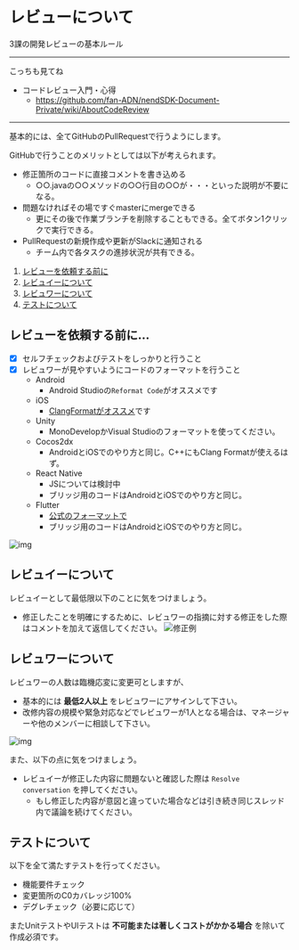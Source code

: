 # レビューについて

3課の開発レビューの基本ルール

--------------------------------------------------------------------------------

こっちも見てね

- コードレビュー入門・心得
  - https://github.com/fan-ADN/nendSDK-Document-Private/wiki/AboutCodeReview

--------------------------------------------------------------------------------

基本的には、全てGitHubのPullRequestで行うようにします。

GitHubで行うことのメリットとしては以下が考えられます。

- 修正箇所のコードに直接コメントを書き込める
  - ○○.javaの○○メソッドの○○行目の○○が・・・といった説明が不要になる。
- 問題なければその場ですぐmasterにmergeできる
  - 更にその後で作業ブランチを削除することもできる。全てボタン1クリックで実行できる。
- PullRequestの新規作成や更新がSlackに通知される
  - チーム内で各タスクの進捗状況が共有できる。

1. [レビューを依頼する前に](#before_pull_request)
1. [レビュイーについて](#reviewee)
1. [レビュワーについて](#reviewer)
1. [テストについて](#testing)

<a name="before_pull_request"></a>

## レビューを依頼する前に...

- [x] セルフチェックおよびテストをしっかりと行うこと
- [x] レビュワーが見やすいようにコードのフォーマットを行うこと
  - Android
    - Android Studioの`Reformat Code`がオススメです
  - iOS
    - [ClangFormatがオススメ](https://github.com/fan-ADN/nendSDK-iOS-source/wiki/ClangFormatについて)です
  - Unity
    - MonoDevelopかVisual Studioのフォーマットを使ってください。
  - Cocos2dx
    - AndroidとiOSでのやり方と同じ。C++にもClang Formatが使えるはず。
  - React Native
    - JSについては検討中
    - ブリッジ用のコードはAndroidとiOSでのやり方と同じ。
  - Flutter
    - [公式のフォーマットで](https://flutter.dev/docs/development/tools/formatting)
    - ブリッジ用のコードはAndroidとiOSでのやり方と同じ。

![img](https://github.com/fan-ADN/nendSDK-Document-Private/blob/master/SDK-Team-Workflow/Workflow-Of-Develop-Private.png)

<a name="reviewee"></a>

## レビュイーについて

レビュイーとして最低限以下のことに気をつけましょう。

- 修正したことを明確にするために、レビュワーの指摘に対する修正をした際はコメントを加えて返信してください。
  ![修正例](https://github.com/fan-ADN/nendSDK-Document-Private/blob/master/SDK-Team-Workflow/Example_Of_Comment_To_Reviewer.png)

<a name="reviewer"></a>

## レビュワーについて

レビュワーの人数は臨機応変に変更可としますが、

- 基本的には **最低2人以上** をレビュワーにアサインして下さい。
- 改修内容の規模や緊急対応などでレビュワーが1人となる場合は、マネージャーや他のメンバーに相談して下さい。

![img](https://github.com/fan-ADN/nendSDK-Document-Private/blob/master/SDK-Team-Workflow/Workflow-Of-Develop-Public.png)

また、以下の点に気をつけましょう。

- レビュイーが修正した内容に問題ないと確認した際は `Resolve conversation` を押してください。
  - もし修正した内容が意図と違っていた場合などは引き続き同じスレッド内で議論を続けてください。

<a name="testing"></a>

## テストについて

以下を全て満たすテストを行ってください。

- 機能要件チェック
- 変更箇所のC0カバレッジ100%
- デグレチェック（必要に応じて）

またUnitテストやUIテストは **不可能または著しくコストがかかる場合** を除いて作成必須です。
